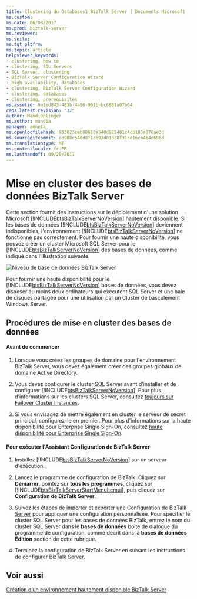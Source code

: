 ```yaml
---
title: Clustering du Databases1 BizTalk Server | Documents Microsoft
ms.custom: 
ms.date: 06/08/2017
ms.prod: biztalk-server
ms.reviewer: 
ms.suite: 
ms.tgt_pltfrm: 
ms.topic: article
helpviewer_keywords:
- clustering, how to
- clustering, SQL Servers
- SQL Server, clustering
- BizTalk Server Configuration Wizard
- high availability, databases
- clustering, BizTalk Server Configuration Wizard
- clustering, databases
- clustering, prerequisites
ms.assetid: 9a1ed843-483b-4a56-961b-bc6801a07b64
caps.latest.revision: "32"
author: MandiOhlinger
ms.author: mandia
manager: anneta
ms.openlocfilehash: 983023ceb88618a540d922481c4cb185a076ae3d
ms.sourcegitcommit: cb908c540d8f1a692d01dc8f313e16cb4b4e696d
ms.translationtype: MT
ms.contentlocale: fr-FR
ms.lasthandoff: 09/20/2017
---
```

# <a name="clustering-the-biztalk-server-databases"></a>Mise en cluster des bases de données BizTalk Server
Cette section fournit des instructions sur le déploiement d'une solution Microsoft [!INCLUDE[btsBizTalkServerNoVersion](../includes/btsbiztalkservernoversion-md.md)] hautement disponible. Si les bases de données [!INCLUDE[btsBizTalkServerNoVersion](../includes/btsbiztalkservernoversion-md.md)] deviennent indisponibles, l'environnement [!INCLUDE[btsBizTalkServerNoVersion](../includes/btsbiztalkservernoversion-md.md)] ne fonctionne pas correctement. Pour fournir une haute disponibilité, vous pouvez créer un cluster Microsoft SQL Server pour le [!INCLUDE[btsBizTalkServerNoVersion](../includes/btsbiztalkservernoversion-md.md)] des bases de données, comme indiqué dans l’illustration suivante.  
  
 ![Niveau de base de données BizTalk Server](../core/media/tdi-highava-sqlcluster.gif "TDI_HighAva_SQLCluster")  
  
 Pour fournir une haute disponibilité pour le [!INCLUDE[btsBizTalkServerNoVersion](../includes/btsbiztalkservernoversion-md.md)] bases de données, vous devez disposer au moins deux ordinateurs qui exécutent SQL Server et une baie de disques partagée pour une utilisation par un Cluster de basculement Windows Server.  
  
## <a name="procedures-for-clustering-the-databases"></a>Procédures de mise en cluster des bases de données  
  
#### <a name="before-you-start"></a>Avant de commencer  
  
1.  Lorsque vous créez les groupes de domaine pour l'environnement BizTalk Server, vous devez également créer des groupes globaux de domaine Active Directory.  
  
2.  Vous devez configurer le cluster SQL Server avant d'installer et de configurer [!INCLUDE[btsBizTalkServerNoVersion](../includes/btsbiztalkservernoversion-md.md)]. Pour plus d’informations sur les clusters SQL Server, consultez [toujours sur Failover Cluster Instances](https://technet.microsoft.com/library/ms189134.aspx).  
  
3.  Si vous envisagez de mettre également en cluster le serveur de secret principal, configurez-le en premier. Pour plus d’informations sur la haute disponibilité pour Enterprise Single Sign-On, consultez [haute disponibilité pour Enterprise Single Sign-On](../core/high-availability-for-enterprise-single-sign-on.md).  
  
#### <a name="to-run-the-biztalk-server-configuration-wizard"></a>Pour exécuter l'Assistant Configuration de BizTalk Server  
  
1.  Installez [!INCLUDE[btsBizTalkServerNoVersion](../includes/btsbiztalkservernoversion-md.md)] sur un serveur d'exécution.  
  
2.  Lancez le programme de configuration de BizTalk. Cliquez sur **Démarrer**, pointez sur **tous les programmes**, cliquez sur [!INCLUDE[btsBizTalkServerStartMenuItemui](../includes/btsbiztalkserverstartmenuitemui-md.md)], puis cliquez sur **Configuration de BizTalk Server**.  
  
3.  Suivez les étapes de [importer et exporter une Configuration de BizTalk Server](../install-and-config-guides/import-and-export-biztalk-server-configuration.md) pour appliquer une configuration personnalisée. Pour spécifier le cluster SQL Server pour les bases de données BizTalk, entrez le nom du cluster SQL Server dans le **bases de données** boîte de dialogue du programme de configuration, comme décrit dans la **bases de données Édition** section de cette rubrique.  
  
4.  Terminez la configuration de BizTalk Server en suivant les instructions de [configurer BizTalk Server](../install-and-config-guides/configure-biztalk-server.md).  
  
## <a name="see-also"></a>Voir aussi  
 [Création d’un environnement hautement disponible BizTalk Server](../core/creating-a-highly-available-biztalk-server-environment.md)
